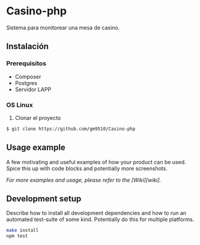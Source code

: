 # Casino-php

Sistema para monitorear una mesa de casino.

## Instalación 

### Prerequisitos

* Composer
* Postgres
* Servidor LAPP

### OS Linux

1. Clonar el proyecto
```bash
$ git clone https://github.com/gm9510/Casino-php
```

## Usage example

A few motivating and useful examples of how your product can be used. Spice this up with code blocks and potentially more screenshots.

_For more examples and usage, please refer to the [Wiki][wiki]._

## Development setup

Describe how to install all development dependencies and how to run an automated test-suite of some kind. Potentially do this for multiple platforms.

```sh
make install
npm test
```
